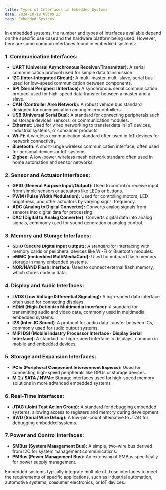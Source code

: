 ```yaml
---
title: Types of Interfaces in Embedded Systems
date: 2024-10-18 08:09:23
tags: Embedded Systems
---
```


In embedded systems, the number and types of interfaces available depend on the specific use case and the hardware platform being used. However, here are some common interfaces found in embedded systems:

### 1. Communication Interfaces:

- **UART (Universal Asynchronous Receiver/Transmitter):** A serial communication protocol used for simple data transmission.
- **I2C (Inter-Integrated Circuit):** A multi-master, multi-slave, serial bus used for low-speed communication between components.
- **SPI (Serial Peripheral Interface):** A synchronous serial communication protocol used for high-speed data transfer between a master and a slave.
- **CAN (Controller Area Network):** A robust vehicle bus standard designed for communication among microcontrollers.
- **USB (Universal Serial Bus):** A standard for connecting peripherals such as storage devices, sensors, or communication modules.
- **Ethernet:** Used for wired networking to transfer data in IoT devices, industrial systems, or consumer products.
- **Wi-Fi:** A wireless communication standard often used in IoT devices for network connectivity.
- **Bluetooth:** A short-range wireless communication interface, often used for personal devices or IoT systems.
- **Zigbee:** A low-power, wireless mesh network standard often used in home automation and sensor networks.

### 2. Sensor and Actuator Interfaces:

- **GPIO (General Purpose Input/Output):** Used to control or receive input from simple sensors or actuators like LEDs or buttons.
- **PWM (Pulse Width Modulation):** Used for controlling motors, LED brightness, and other actuators by varying signal frequency.
- **ADC (Analog to Digital Converter):** Converts analog signals from sensors into digital data for processing.
- **DAC (Digital to Analog Converter):** Converts digital data into analog signals, commonly used for sound generation or analog control.

### 3. Memory and Storage Interfaces:

- **SDIO (Secure Digital Input Output):** A standard for interfacing with memory cards or peripheral devices like Wi-Fi or Bluetooth modules.
- **eMMC (embedded MultiMediaCard):** Used for onboard flash memory storage in many embedded systems.
- **NOR/NAND Flash Interface:** Used to connect external flash memory, which stores code or data.

### 4. Display and Audio Interfaces:

- **LVDS (Low Voltage Differential Signaling):** A high-speed data interface often used for connecting displays.
- **HDMI (High-Definition Multimedia Interface):** A standard for transmitting audio and video data, commonly used in multimedia embedded systems.
- **I2S (Inter-IC Sound):** A protocol for audio data transfer between ICs, commonly used for audio output systems.
- **MIPI DSI (Mobile Industry Processor Interface - Display Serial Interface):** A standard for high-speed interface to displays, common in mobile and embedded devices.

### 5. Storage and Expansion Interfaces:

- **PCIe (Peripheral Component Interconnect Express):** Used for connecting high-speed peripherals like GPUs or storage devices.
- **M.2 / SATA / NVMe:** Storage interfaces used for high-speed memory solutions in more advanced embedded systems.

### 6. Real-Time Interfaces:

- **JTAG (Joint Test Action Group):** A standard for debugging embedded systems, allowing access to registers and memory during development.
- **SWD (Serial Wire Debug):** A low-pin-count alternative to JTAG for debugging embedded systems.

### 7. Power and Control Interfaces:

- **SMBus (System Management Bus):** A simple, two-wire bus derived from I2C for system management communications.
- **PMBus (Power Management Bus):** An extension of SMBus specifically for power supply management.

Embedded systems typically integrate multiple of these interfaces to meet the requirements of specific applications, such as industrial automation, automotive systems, consumer electronics, or IoT devices.
